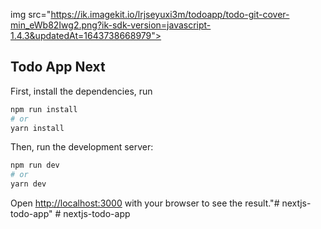 img src="https://ik.imagekit.io/lrjseyuxi3m/todoapp/todo-git-cover-min_eWb82Iwg2.png?ik-sdk-version=javascript-1.4.3&updatedAt=1643738668979">

## Todo App Next

<!-- <a href="https://patrickrios-todo-app.vercel.app/">Check the live preview</a> -->

First, install the dependencies, run

```bash
npm run install
# or
yarn install
```

Then, run the development server:

```bash
npm run dev
# or
yarn dev
```

Open [http://localhost:3000](http://localhost:3000) with your browser to see the result."# nextjs-todo-app" 
#   n e x t j s - t o d o - a p p 
 
 
